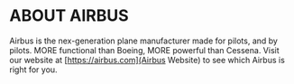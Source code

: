 # ABOUT AIRBUS
Airbus is the nex-generation plane manufacturer made for pilots, and by pilots.
MORE functional than Boeing, MORE powerful than Cessena.
Visit our website at [https://airbus.com](Airbus Website) to see which Airbus is right for you.
